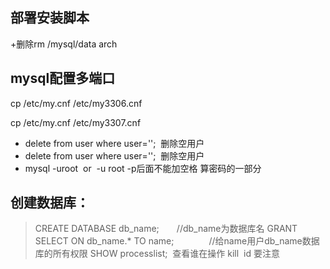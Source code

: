  
## 部署安装脚本
+删除rm  /mysql/data  arch

## mysql配置多端口
 
cp /etc/my.cnf /etc/my3306.cnf
 
cp /etc/my.cnf /etc/my3307.cnf

+ delete from  user where user='';  删除空用户
+ delete from  user where user='';  删除空用户
+ mysql  -uroot  or  -u root -p后面不能加空格 算密码的一部分



##  创建数据库：

> CREATE DATABASE db_name;　　//db_name为数据库名
>GRANT SELECT ON db_name.* TO name;　　　　//给name用户db_name数据库的所有权限
>SHOW processlist;  查看谁在操作
> kill  id 要注意
